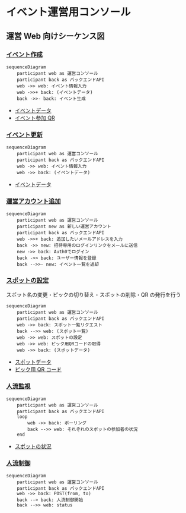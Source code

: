 # イベント運営用コンソール

## 運営 Web 向けシーケンス図

### [イベント作成](../spec/overview/README.md#イベントの作成・設定)

```mermaid
sequenceDiagram
    participant web as 運営コンソール
    participant back as バックエンドAPI
    web ->> web: イベント情報入力
    web ->>+ back: (イベントデータ)
    back ->>- back: イベント生成

```

- [イベントデータ](../spec/system/data.md#イベントデータ)
- [イベント参加 QR](../spec/system/data.md#LP/イベント参加兼用コード)

### [イベント更新](../spec/overview/README.md#イベントの作成・設定)

```mermaid
sequenceDiagram
    participant web as 運営コンソール
    participant back as バックエンドAPI
    web ->> web: イベント情報入力
    web ->> back: (イベントデータ)

```

- [イベントデータ](../spec/system/data.md#イベントデータ)

### [運営アカウント追加](../spec/overview/README.md#イベント管理者の招待)

```mermaid
sequenceDiagram
    participant web as 運営コンソール
    participant new as 新しい運営アカウント
    participant back as バックエンドAPI
    web ->>+ back: 追加したいメールアドレスを入力
    back ->> new: 招待専用のログインリンクをメールに送信
    new ->> back: Auth0でログイン
    back ->> back: ユーザー情報を登録
    back -->>- new: イベント一覧を返却

```

### [スポットの設定](../spec/overview/README.md#スポットの詳細設定)

スポット名の変更・ピックの切り替え・スポットの削除・QR の発行を行う

```mermaid
sequenceDiagram
    participant web as 運営コンソール
    participant back as バックエンドAPI
    web ->> back: スポット一覧リクエスト
    back -->> web: (スポット一覧)
    web ->> web: スポットの設定
    web ->> web: ピック用QRコードの取得
    web ->> back: (スポットデータ)

```

- [スポットデータ](../spec/system/data.md#スポット)
- [ピック用 QR コード](../spec/system/data.md#ピックスポットのパレット取得コード)

### [人流監視](../spec/overview/README.md#人流制御)

```mermaid
sequenceDiagram
    participant web as 運営コンソール
    participant back as バックエンドAPI
    loop
        web ->> back: ポーリング
        back -->> web: それぞれのスポットの参加者の状況
    end
```

- [スポットの状況](../spec/system/data.md#スポットのイベントログ)

### [人流制御](../spec/overview/README.md#人流制御)

```mermaid
sequenceDiagram
    participant web as 運営コンソール
    participant back as バックエンドAPI
    web ->> back: POST(from, to)
    back --> back: 人流制御開始
    back -->> web: status

```
